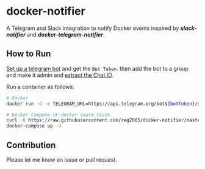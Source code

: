 # docker-notifier

A Telegram and Slack integration to notify Docker events inspired by **_slack-notifier_** and **_docker-telegram-notifier_**.

## How to Run

[Set up a telegram bot](https://core.telegram.org/bots#3-how-do-i-create-a-bot) and get the `Bot Token`. then add the bot to a group and make it admin and [extract the Chat ID](https://stackoverflow.com/a/32572159/882223).

Run a container as follows:

```sh
# Docker
docker run -d -e TELEGRAM_URL=https://api.telegram.org/bot${botToken}/sendMessage -e TELEGRAM_CHANNEL_ID=chat_id -e SLACK_URL=https://hooks.slack.com/services/ANC/ABC/ABCDDEF -e SLACK_CHANNEL='#swarm-cluster-docker-events' -e SLACK_USERNAME=webhookbot -e SLACK_ICON_EMOJI=':ghost:' -v /var/run/docker.sock:/var/run/docker.sock reg2005/docker-notifier

# Docker Compose or docker swarm stack
curl -O https://raw.githubusercontent.com/reg2005/docker-notifier/master/docker-compose.yml
docker-compose up -d
```

## Contribution

Please let me know an issue or pull request.
